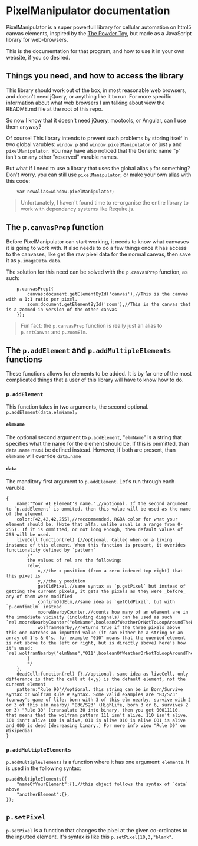 # PixelManipulator documentation

PixelManipulator is a super powerfull library for cellular automation on html5 canvas elements, inspired by the [The Powder Toy](https://powdertoy.co.uk/), but made as a JavaScript library for web-browsers.

This is the documentation for that program, and how to use it in your own website, if you so desired.

## Things you need, and how to access the library

This library should work out of the box, in most reasonable web browsers, and doesn't need jQuery, or anything like it to run.
For more specific information about what web browsers I am talking about view the README.md file at the root of this repo.

So now I know that it doesn't need jQuery, mootools, or Angular, can I use them anyway?

Of course! This library intends to prevent such problems by storing itself in two global varubles: `window.p` and `window.pixelManipulator` or just `p` and `pixelManipulator`.
You may have also noticed that the Generic name "`p`" isn't `$` or any other "reserved" varuble names.

But what if I need to use a library that uses the global alias `p` for something? Don't worry, you can still use `pixelManipulator`, or make your own alias with this code:

		var newAlias=window.pixelManipulator;

> Unfortunately, I haven't found time to re-organise the entire library to work with dependancy systems like Require.js.

## The `p.canvasPrep` function

Before PixelManipulator can start working, it needs to know what canvases it is going to work with.
It also needs to do a few things once it has access to the canvases, like get the raw pixel data for the normal canvas, then save it as `p.imageData.data`.

The solution for this need can be solved with the `p.canvasPrep` function, as such:

		p.canvasPrep({
			canvas:document.getElementById('canvas'),//This is the canvas with a 1:1 ratio per pixel.
			zoom:document.getElementById('zoom'),//This is the canvas that is a zoomed-in version of the other canvas
		});

> Fun fact: the `p.canvasPrep` function is really just an alias to `p.setCanvas` and `p.zoomElm`.

## The `p.addElement` and `p.addMultipleElements` functions

These functions allows for elements to be added.
It is by far one of the most complicated things that a user of this library will have to know how to do.

### `p.addElement`

This function takes in two arguments, the second optional. `p.addElement(data,elmName);`

#### `elmName`

The optional second argument to `p.addElement`, "`elmName`" is a string that specifies what the name for the element should be.
If this is ommitted, than `data.name` must be defined instead.
However, if both are present, than `elmName` will override `data.name`

#### `data`

The manditory first argument to `p.addElement`.
Let's run through each varuble.

	{
		name:"Your #1 Element's name.",//optional. If the second argument to `p.addElement` is ommited, then this value will be used as the name of the element
		color:[42,42,42,255],//reccommended. RGBA color for what your element should be. (Note that alfa, unlike usual is a range from 0-255). If it is ommitted, or not long enough, then default values of 255 will be used.
		liveCell:function(rel) {//optional. Called when on a living instance of this element. When this function is present, it overides functionality defined by `pattern`
			/*
			the values of rel are the following:
			rel={
				x,//the x position (from a zero indexed top right) that this pixel is
				y,//the y position
				getOldPixel,//same syntax as `p.getPixel` but instead of getting the current pixels, it gets the pixels as they were _before_ any of them were modified 
				confirmOldElm,//same idea as `getOldPixel`, but with `p.confimElm` instead
				mooreNearbyCounter,//counts how many of an element are in the immidiate vicinity (including diagnals) can be used as such `rel.mooreNearbyCounter("elmName",booleanOfWeatherOrNotToLoopAroundTheEdgesOfTheScreen);
				wolframNearby,//returns true if the three pixels above this one matches an imputted value (it can either be a string or an array of 1's & 0's, for example "010" means that the queried element is not above to the left or right, but is directly above) here's how it's used: `rel.wolframNearby("elmName","011",booleanOfWeatherOrNotToLoopAroundTheEdgesOfTheScreen);`
			}
			*/
		},
		deadCell:function(rel) {},//optional. same idea as liveCell, only differance is that the cell at (x,y) is the default element, not the current element
		pattern:"Rule 90"//optional. this string can be in Born/Survive syntax or wolfram Rule # syntax. Some valid examples are "B3/S23" (conway's game of life: born with 3 of this elm nearby, survive with 2 or 3 of this elm nearby) "B36/S23" (HighLife, born 3 or 6, survives 2 or 3) "Rule 30" (transalate 30 into binary, then you get 00011110. that means that the wolfram pattern 111 isn't alive, 110 isn't alive, 101 isn't alive 100 is alive, 011 is alive 010 is alive 001 is alive and 000 is dead [decreasing binary.] For more info view "Rule 30" on Wikipedia)
	}

### `p.addMultipleElements`

`p.addMultipleElements` is a function where it has one argument: `elements`.
It is used in the following syntax:

	p.addMultipleElements({
    	"nameOfYourElement":{},//this object follows the syntax of `data` above
        "anotherElement":{},
    });

## `p.setPixel`

`p.setPixel` is a function that changes the pixel at the given co-ordinates to the inputted element.
It's syntax is like this `p.setPixel(10,3,"blank"`.
